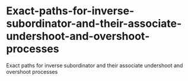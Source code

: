 # Exact-paths-for-inverse-subordinator-and-their-associate-undershoot-and-overshoot-processes
Exact paths for inverse subordinator and their associate undershoot and overshoot processes
